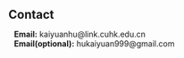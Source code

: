 <h1 id="contact"></h1>

<h2 style="margin: 50px 0px 10px;">Contact</h2>

<p style="padding-left: 10px;">
<strong>Email:</strong> <email> kaiyuanhu@link.cuhk.edu.cn</email>
<br />
<strong>Email(optional):</strong> <email> hukaiyuan999@gmail.com</email>
</p>
<div style="width: 20%; position:relative; left:40%">
<script type="text/javascript" id="clstr_globe" src="//clustrmaps.com/globe.js?d=xq0gdubogwFVAOaud_LRtsafeOzo68hxAkLk5tAISNE"></script>
</div>
